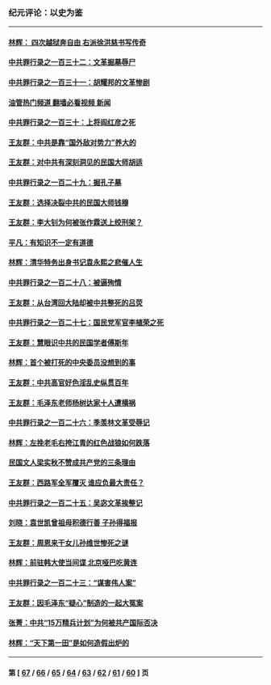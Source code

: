 ### 纪元评论：以史为鉴
---
#### [林辉： 四次越狱奔自由 右派徐洪慈书写传奇](../../pages/nsc1028/n14010438.md?06060330) 
#### [中共罪行录之一百三十二：文革掘墓辱尸](../../pages/nsc1028/n14009626.md?06060330) 
#### [中共罪行录之一百三十一：胡耀邦的文革惨剧](../../pages/nsc1028/n14007184.md?06060330) 
#### [油管热门频道 翻墙必看视频 新闻](ok?06060330)
#### [中共罪行录之一百三十：上将阎红彦之死](../../pages/nsc1028/n14004426.md?06060330) 
#### [王友群：中共是靠“国外敌对势力”养大的](../../pages/nsc1028/n14004284.md?06060330) 
#### [王友群：对中共有深刻洞见的民国大师胡适](../../pages/nsc1028/n14003453.md?06060330) 
#### [中共罪行录之一百二十九：掘孔子墓](../../pages/nsc1028/n14003058.md?06060330) 
#### [王友群：选择决裂中共的民国大师钱穆](../../pages/nsc1028/n14001046.md?06060330) 
#### [王友群：李大钊为何被张作霖送上绞刑架？](../../pages/nsc1028/n13999290.md?06060330) 
#### [平凡：有知识不一定有道德](../../pages/nsc1028/n13998913.md?06060330) 
#### [林辉：清华特务出身书记袁永熙之悲催人生](../../pages/nsc1028/n13997413.md?06060330) 
#### [中共罪行录之一百二十八：被逼殉情](../../pages/nsc1028/n13991056.md?06060330) 
#### [王友群：从台湾回大陆却被中共整死的吕荧](../../pages/nsc1028/n13989235.md?06060330) 
#### [中共罪行录之一百二十七：国民党军官李植荣之死](../../pages/nsc1028/n13989006.md?06060330) 
#### [王友群：慧眼识中共的民国学者傅斯年](../../pages/nsc1028/n13988371.md?06060330) 
#### [林辉：首个被打死的中央委员没想到的事](../../pages/nsc1028/n13987400.md?06060330) 
#### [王友群：中共高官好色淫乱史纵贯百年](../../pages/nsc1028/n13986035.md?06060330) 
#### [王友群：毛泽东老师杨树达家十人遭横祸](../../pages/nsc1028/n13984103.md?06060330) 
#### [中共罪行录之一百二十六：季羡林文革受辱记](../../pages/nsc1028/n13980310.md?06060330) 
#### [林辉：左挽老毛右挎江青的红色战狼如何跌落](../../pages/nsc1028/n13979615.md?06060330) 
#### [民国文人梁实秋不赞成共产党的三条理由](../../pages/nsc1028/n13979403.md?06060330) 
#### [王友群：西路军全军覆灭 谁应负最大责任？](../../pages/nsc1028/n13975235.md?06060330) 
#### [中共罪行录之一百二十五：吴宓文革挨整记](../../pages/nsc1028/n13975630.md?06060330) 
#### [刘晓：袁世凯曾祖母积德行善 子孙得福报](../../pages/nsc1028/n13975138.md?06060330) 
#### [王友群：周恩来干女儿孙维世惨死之谜](../../pages/nsc1028/n13972452.md?06060330) 
#### [林辉：前驻韩大使当间谍 北京哑巴吃黄连](../../pages/nsc1028/n13971434.md?06060330) 
#### [中共罪行录之一百二十三：“谋害伟人案”](../../pages/nsc1028/n13972044.md?06060330) 
#### [王友群：因毛泽东“疑心”制造的一起大冤案](../../pages/nsc1028/n13967794.md?06060330) 
#### [张菁：中共“15万精兵计划”为何被共产国际否决](../../pages/nsc1028/n13967677.md?06060330) 
#### [林辉：“天下第一田”是如何造假出炉的](../../pages/nsc1028/n13965823.md?06060330) 

---
#### 第 [ [67](./67.md?06060330) / [66](./66.md?06060330) / [65](./65.md?06060330) / [64](./64.md?06060330) / [63](./63.md?06060330) / [62](./62.md?06060330) / [61](./61.md?06060330) / [60](./60.md?06060330) ] 页
